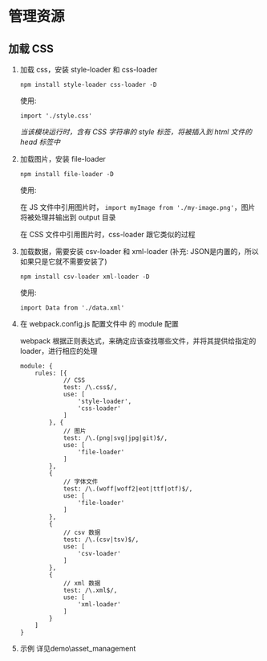 # 管理资源

## 加载 CSS

1. 加载 css，安装 style-loader 和 css-loader

    ``` npm install style-loader css-loader -D ```

    使用:

    ``` import './style.css' ```

    *当该模块运行时，含有 CSS 字符串的 style 标签，将被插入到 html 文件的 head 标签中*

2. 加载图片，安装 file-loader

    ``` npm install file-loader -D ```

    使用:

    在 JS 文件中引用图片时，
    ``` import myImage from './my-image.png' ```，图片将被处理并输出到 output 目录

    在 CSS 文件中引用图片时，css-loader 跟它类似的过程

3. 加载数据，需要安装 csv-loader 和 xml-loader (补充: JSON是内置的，所以如果只是它就不需要安装了)

    ``` npm install csv-loader xml-loader -D ```

    使用:

    ``` import Data from './data.xml' ```

4. 在 webpack.config.js 配置文件中 的 module 配置

    webpack 根据正则表达式，来确定应该查找哪些文件，并将其提供给指定的 loader，进行相应的处理

    ```
    module: {
        rules: [{
                // CSS
                test: /\.css$/,
                use: [
                    'style-loader',
                    'css-loader'
                ]
            }, {
                // 图片
                test: /\.(png|svg|jpg|git)$/,
                use: [
                    'file-loader'
                ]
            },
            {
                // 字体文件
                test: /\.(woff|woff2|eot|ttf|otf)$/,
                use: [
                    'file-loader'
                ]
            },
            {
                // csv 数据
                test: /\.(csv|tsv)$/,
                use: [
                    'csv-loader'
                ]
            },
            {
                // xml 数据
                test: /\.xml$/,
                use: [
                    'xml-loader'
                ]
            }
        ]
    }
    ```

5. 示例
详见demo\asset_management